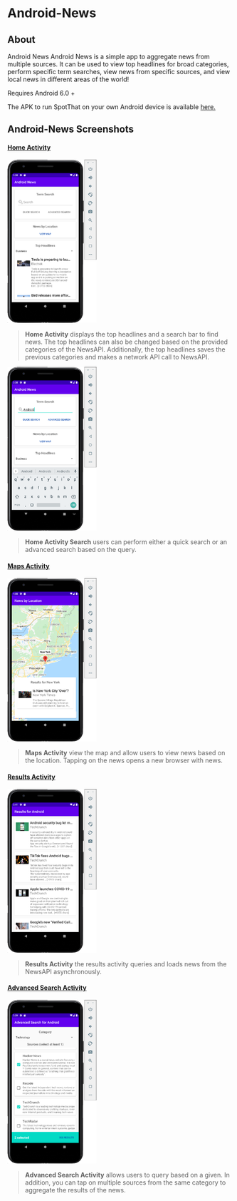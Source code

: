 # Android-News

## About

<p>
Android News Android News is a simple app to aggregate news from multiple sources. It can be used to view top headlines for broad categories, perform specific term searches, view news from specific sources, and view local news in different areas of the world!</p>
<p>Requires Android 6.0 +</p>

The APK to run SpotThat on your own Android device is available <a href="https://github.com/jekkogray/Android-News/blob/main/build/APK/Android-News-demo.apk" download> here.</a>

## Android-News Screenshots

#### [Home Activity](https://github.com/jekkogray/Android-News/blob/main/AndroidNews/app/src/main/java/com/example/androidnews/HomeScreenActivity.kt)

<img src="/readme-imgs/HomeActivity.png" alt="Home Activity" width=200/>
<blockquote>
<p>
<b>Home Activity</b> displays the top headlines and a search bar to find news. The top headlines can also be changed based on the provided categories of the NewsAPI. Additionally, the top headlines saves the previous categories and makes a network API call to NewsAPI.
</p>
</blockquote>

<img src="/readme-imgs/HomeActivity-search.png" alt="Home Activity Search" width=200/>
<blockquote>
<p>
<b>Home Activity Search</b> users can perform either a quick search or an advanced search based on the query.
</p>
</blockquote>

#### [Maps Activity](https://github.com/jekkogray/Android-News/blob/main/AndroidNews/app/src/main/java/com/example/androidnews/MapsActivity.kt)

<img src="/readme-imgs/MapActivity.png" alt="Maps Activity" width=200/>
<blockquote>
<p><b>Maps Activity</b> view the map and allow users to view news based on the location. Tapping on the news opens a new browser with news.</p> 
</blockquote>

#### [Results Activity](https://github.com/jekkogray/Android-News/blob/main/AndroidNews/app/src/main/java/com/example/androidnews/ResultsActivity.kt)

<img src="/readme-imgs/ResultsActivity.png" alt="Results Activity" width=200/>
<blockquote>
<p>
<b>Results Activity</b> the results activity queries and loads news from the NewsAPI asynchronously. 
</p>
</blockquote>

#### [Advanced Search Activity](https://github.com/jekkogray/Android-News/blob/main/AndroidNews/app/src/main/java/com/example/androidnews/AdvancedSearchActivity.kt)

<img src="/readme-imgs/AdvancedSearchActivity.png" alt="AdvancedSearch Activity" width=200/>
<blockquote>
<p>
<b>Advanced Search Activity</b> allows users to query based on a given. In addition, you can tap on multiple sources from the same category to aggregate the results of the news. 
</p>
</blockquote>
